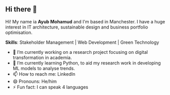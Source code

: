 ## Hi there 👋

<!--
**ayub-mhd51/ayub-mhd51** is a ✨ _special_ ✨ repository because its `README.md` (this file) appears on your GitHub profile.
--> 

Hi! My name ia **Ayub Mohamud** and I'm based in Manchester. 
I have a huge interest in IT architecture, sustainable design and business portfolio optimisation.

**Skills**:
Stakeholder Management | Web Development | Green Technology

- 🔭 I’m currently working on a research project focusing on digital transformation in academia.
- 🌱 I’m currently learning Python, to aid my research work in developing ML models to analyse trends.
- 📫 How to reach me: LinkedIn
- 😄 Pronouns: He/him
- ⚡ Fun fact: I can speak 4 languages

